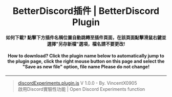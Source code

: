 <h1 align="center">BetterDiscord插件 | BetterDiscord Plugin</h1>
<h4 align="center">如何下載? 點擊下方插件名稱位置自動跳轉至插件頁面，在該頁面點擊滑鼠右鍵並選擇<b>"另存新檔"</b>選項，<b>檔名請不要更改</b>!</h4>
<h4 align="center">How to download? Click the plugin name below to automatically jump to the plugin page, click the right mouse button on this page and select the <b>"Save as new file"</b> option, <b>file name Please do not change</b>!</h4>

---

> [discordExperiments.plugin.js](https://raw.githubusercontent.com/vincentwang0905/DiscordExperiments.js/plugins/DiscordExperiments.js) V 1.0.0 - By. VincentX0905</br>啟用Discord實驗性功能 | Open Discord Experiments function
